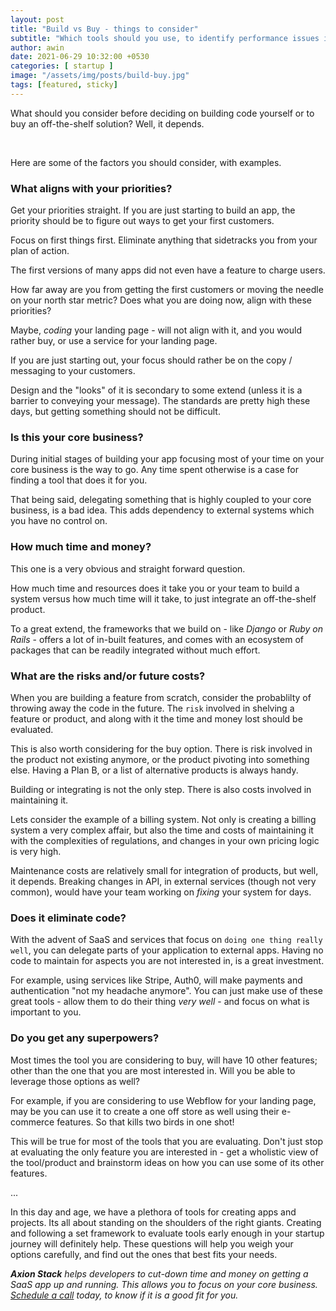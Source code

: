 ```yaml
---
layout: post
title: "Build vs Buy - things to consider"
subtitle: "Which tools should you use, to identify performance issues in a Rails Application"
author: awin
date: 2021-06-29 10:32:00 +0530
categories: [ startup ]
image: "/assets/img/posts/build-buy.jpg"
tags: [featured, sticky]
---
```


What should you consider before deciding on building code yourself or to buy an off-the-shelf solution? Well, it depends.

<!-- more -->
<br />

Here are some of the factors you should consider, with examples.

### What aligns with your priorities?

Get your priorities straight. If you are just starting to build an app, the priority should be to figure out ways to get your first customers.

Focus on first things first. Eliminate anything that sidetracks you from your plan of action.

The first versions of many apps did not even have a feature to charge users.

How far away are you from getting the first customers or moving the needle on your north star metric? Does what you are doing now, align with these priorities?

Maybe, _coding_ your landing page - will not align with it, and you would rather buy, or use a service for your landing page.

If you are just starting out, your focus should rather be on the copy / messaging to your customers.

Design and the "looks" of it is secondary to some extend (unless it is a barrier to conveying your message). The standards are pretty high these days, but getting something should not be difficult.


### Is this your core business?

During initial stages of building your app focusing most of your time on your core business is the way to go. Any time spent otherwise is a case for finding a tool that does it for you.

That being said, delegating something that is highly coupled to your core business, is a bad idea. This adds dependency to external systems which you have no control on.


### How much time and money?

This one is a very obvious and straight forward question.

How much time and resources does it take you or your team to build a system versus how much time will it take, to just integrate an off-the-shelf product.

To a great extend, the frameworks that we build on - like *Django* or *Ruby on Rails* - offers a lot of in-built features, and comes with an ecosystem of packages that can be readily integrated without much effort.


### What are the risks and/or future costs?
When you are building a feature from scratch, consider the probablilty of throwing away the code in the future. The `risk` involved in shelving a feature or product, and along with it the time and money lost should be evaluated.

This is also worth considering for the buy option. There is risk involved in the product not existing anymore, or the product pivoting into something else. Having a Plan B, or a list of alternative products is always handy.

Building or integrating is not the only step. There is also costs involved in maintaining it.

Lets consider the example of a billing system. Not only is creating a billing system a very complex affair, but also the time and costs of maintaining it with the complexities of regulations, and changes in your own pricing logic is very high.

Maintenance costs are relatively small for integration of products, but well, it depends. Breaking changes in API, in external services (though not very common), would have your team working on *fixing* your system for days.

### Does it eliminate code?

With the advent of SaaS and services that focus on `doing one thing really well`, you can delegate parts of your application to external apps. Having no code to maintain for aspects you are not interested in, is a great investment.

For example, using services like Stripe, Auth0, will make payments and authentication "not my headache anymore". You can just make use of these great tools - allow them to do their thing *very well* - and focus on what is important to you.

### Do you get any superpowers?

Most times the tool you are considering to buy, will have 10 other features; other than the one that you are most interested in. Will you be able to leverage those options as well?

For example, if you are considering to use Webflow for your landing page, may be you can use it to create a one off store as well using their e-commerce features. So that kills two birds in one shot!

This will be true for most of the tools that you are evaluating. Don't just stop at evaluating the only feature you are interested in - get a wholistic view of the tool/product and brainstorm ideas on how you can use some of its other features.

<div class='divider'>...</div>

In this day and age, we have a plethora of tools for creating apps and projects. Its all about standing on the shoulders of the right giants. Creating and following a set framework to evaluate tools early enough in your startup journey will definitely help. These questions will help you weigh your options carefully, and find out the ones that best fits your needs.


<div class='border p-3 bg-light rounded my-4'>

<i><strong>Axion Stack</strong> helps developers to cut-down time and money on getting a SaaS app up and running. This allows you to focus on your core business. <a href='https://calendly.com/awin/lets-talk'>Schedule a call</a> today, to know if it is a good fit for you.</i>

</div>


